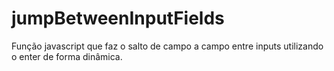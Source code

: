 # jumpBetweenInputFields
Função javascript que faz o salto de campo a campo entre inputs utilizando o enter de forma dinâmica.
